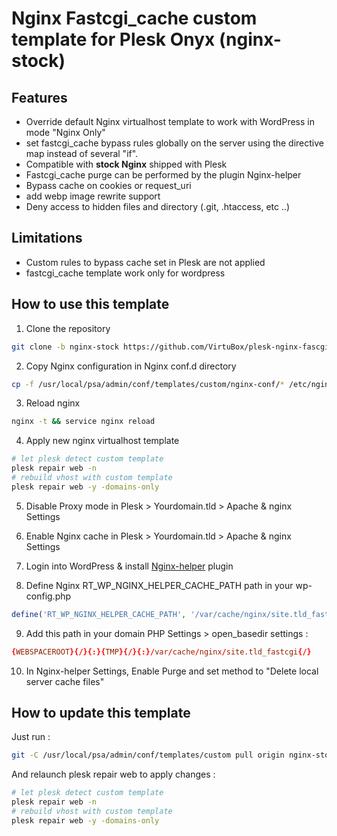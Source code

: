 # Nginx Fastcgi_cache custom template for Plesk Onyx (nginx-stock)

## Features

* Override default Nginx virtualhost template to work with WordPress in mode "Nginx Only"
* set fastcgi_cache bypass rules globally on the server using the directive map instead of several "if".
* Compatible with **stock Nginx** shipped with Plesk
* Fastcgi_cache purge can be performed by the plugin Nginx-helper
* Bypass cache on cookies or request_uri
* add webp image rewrite support
* Deny access to hidden files and directory (.git, .htaccess, etc ..)

## Limitations

* Custom rules to bypass cache set in Plesk are not applied
* fastcgi_cache template work only for wordpress

## How to use this template

1) Clone the repository

```bash
git clone -b nginx-stock https://github.com/VirtuBox/plesk-nginx-fascgi-cache-template.git /usr/local/psa/admin/conf/templates/custom
```

2) Copy Nginx configuration in Nginx conf.d directory

```bash
cp -f /usr/local/psa/admin/conf/templates/custom/nginx-conf/* /etc/nginx/conf.d/
```

3) Reload nginx

```bash
nginx -t && service nginx reload
```

4) Apply new nginx virtualhost template

```bash
# let plesk detect custom template
plesk repair web -n
# rebuild vhost with custom template
plesk repair web -y -domains-only
```

5) Disable Proxy mode in Plesk > Yourdomain.tld > Apache & nginx Settings

6) Enable Nginx cache in Plesk > Yourdomain.tld > Apache & nginx Settings

7) Login into WordPress & install [Nginx-helper](https://wordpress.org/plugins/nginx-helper/) plugin

8) Define Nginx RT_WP_NGINX_HELPER_CACHE_PATH path in your wp-config.php

```php
define('RT_WP_NGINX_HELPER_CACHE_PATH', '/var/cache/nginx/site.tld_fastcgi');
```

9) Add this path in your domain PHP Settings > open_basedir settings :

```conf
{WEBSPACEROOT}{/}{:}{TMP}{/}{:}/var/cache/nginx/site.tld_fastcgi{/}
```

10) In Nginx-helper Settings, Enable Purge and set method to "Delete local server cache files"

## How to update this template

Just run :

```bash
git -C /usr/local/psa/admin/conf/templates/custom pull origin nginx-stock
```

And relaunch plesk repair web to apply changes :

```bash
# let plesk detect custom template
plesk repair web -n
# rebuild vhost with custom template
plesk repair web -y -domains-only
```
